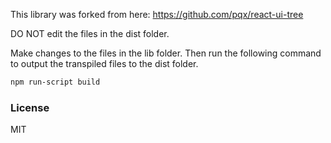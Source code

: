 This library was forked from here: https://github.com/pqx/react-ui-tree

DO NOT edit the files in the dist folder.

Make changes to the files in the lib folder. Then run the following command to
output the transpiled files to the dist folder.
``` sh
npm run-script build
```

### License
MIT